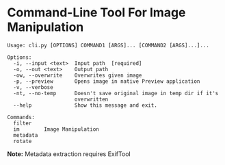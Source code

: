 # Command-Line Tool For Image Manipulation

```
Usage: cli.py [OPTIONS] COMMAND1 [ARGS]... [COMMAND2 [ARGS]...]...

Options:
  -i, --input <text>  Input path  [required]
  -o, --out <text>    Output path
  -ow, --overwrite    Overwrites given image
  -p, --preview       Opens image in native Preview application
  -v, --verbose
  -nt, --no-temp      Doesn't save original image in temp dir if it's
                      overwritten
  --help              Show this message and exit.

Commands:
  filter
  im        Image Manipulation
  metadata
  rotate
```

**Note:** Metadata extraction requires ExifTool
